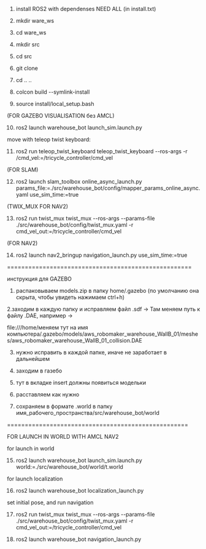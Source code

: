 1. install ROS2 with dependenses NEED ALL   (in install.txt)

2. mkdir ware_ws

3. cd ware_ws

4. mkdir src

5. cd src

6. git clone

7. cd .. ..

8. colcon build --symlink-install

9. source install/local_setup.bash

(FOR GAZEBO VISUALISATION без AMCL)

10. ros2 launch warehouse_bot launch_sim.launch.py 

move with teleop twist keyboard:

11.  ros2 run teleop_twist_keyboard teleop_twist_keyboard --ros-args -r /cmd_vel:=/tricycle_controller/cmd_vel

(FOR SLAM)

12. ros2 launch slam_toolbox online_async_launch.py params_file:=./src/warehouse_bot/config/mapper_params_online_async.yaml use_sim_time:=true 

(TWIX_MUX FOR NAV2)

13. ros2 run twist_mux twist_mux --ros-args --params-file ./src/warehouse_bot/config/twist_mux.yaml -r cmd_vel_out:=/tricycle_controller/cmd_vel 

(FOR NAV2)

14. ros2 launch nav2_bringup navigation_launch.py use_sim_time:=true





====================================================

инструкция для GAZEBO 

1. распаковываем models.zip в папку home/.gazebo (по умолчанию она скрыта, чтобы увидеть нажимаем ctrl+h)

2.заходим в каждую папку и исправляем файл .sdf -> Там меняем путь к файлу  .DAE, например -> 

<uri>file:///home/меняем тут на имя компьютера/.gazebo/models/aws_robomaker_warehouse_WallB_01/meshes/aws_robomaker_warehouse_WallB_01_collision.DAE</uri>

3. нужно исправить в каждой папке, иначе не заработает в дальнейшем

4. заходим в газебо

5. тут в вкладке insert должны появиться модельки

6. расставляем как нужно

7. сохраняем в формате .world в папку имя_рабочего_пространства/src/warehouse_bot/world


===================================================

FOR LAUNCH IN WORLD WITH AMCL NAV2

for launch in world

15. ros2 launch warehouse_bot launch_sim.launch.py world:=./src/warehouse_bot/world/t.world

for launch localization 

16. ros2 launch warehouse_bot localization_launch.py

set initial pose, and run navigation 

17. ros2 run twist_mux twist_mux --ros-args --params-file ./src/warehouse_bot/config/twist_mux.yaml -r cmd_vel_out:=/tricycle_controller/cmd_vel

18. ros2 launch warehouse_bot navigation_launch.py

